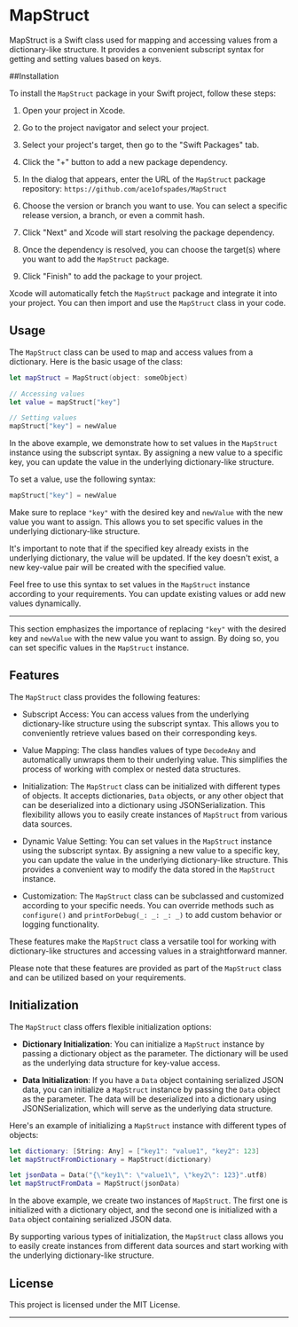 # MapStruct

MapStruct is a Swift class used for mapping and accessing values from a dictionary-like structure. It provides a convenient subscript syntax for getting and setting values based on keys.


##Installation

To install the `MapStruct` package in your Swift project, follow these steps:

1. Open your project in Xcode.

2. Go to the project navigator and select your project.

3. Select your project's target, then go to the "Swift Packages" tab.

4. Click the "+" button to add a new package dependency.

5. In the dialog that appears, enter the URL of the `MapStruct` package repository: `https://github.com/ace1ofspades/MapStruct`

6. Choose the version or branch you want to use. You can select a specific release version, a branch, or even a commit hash.

7. Click "Next" and Xcode will start resolving the package dependency.

8. Once the dependency is resolved, you can choose the target(s) where you want to add the `MapStruct` package.

9. Click "Finish" to add the package to your project.

Xcode will automatically fetch the `MapStruct` package and integrate it into your project. You can then import and use the `MapStruct` class in your code.


## Usage

The `MapStruct` class can be used to map and access values from a dictionary. Here is the basic usage of the class:

```swift
let mapStruct = MapStruct(object: someObject)

// Accessing values
let value = mapStruct["key"]

// Setting values
mapStruct["key"] = newValue
```
In the above example, we demonstrate how to set values in the `MapStruct` instance using the subscript syntax. By assigning a new value to a specific key, you can update the value in the underlying dictionary-like structure.

To set a value, use the following syntax:

```swift
mapStruct["key"] = newValue
```

Make sure to replace `"key"` with the desired key and `newValue` with the new value you want to assign. This allows you to set specific values in the underlying dictionary-like structure.

It's important to note that if the specified key already exists in the underlying dictionary, the value will be updated. If the key doesn't exist, a new key-value pair will be created with the specified value.

Feel free to use this syntax to set values in the `MapStruct` instance according to your requirements. You can update existing values or add new values dynamically.

---

This section emphasizes the importance of replacing `"key"` with the desired key and `newValue` with the new value you want to assign. By doing so, you can set specific values in the `MapStruct` instance.

Features
--------

The `MapStruct` class provides the following features:

- Subscript Access: You can access values from the underlying dictionary-like structure using the subscript syntax. This allows you to conveniently retrieve values based on their corresponding keys.

- Value Mapping: The class handles values of type `DecodeAny` and automatically unwraps them to their underlying value. This simplifies the process of working with complex or nested data structures.

- Initialization: The `MapStruct` class can be initialized with different types of objects. It accepts dictionaries, `Data` objects, or any other object that can be deserialized into a dictionary using JSONSerialization. This flexibility allows you to easily create instances of `MapStruct` from various data sources.

- Dynamic Value Setting: You can set values in the `MapStruct` instance using the subscript syntax. By assigning a new value to a specific key, you can update the value in the underlying dictionary-like structure. This provides a convenient way to modify the data stored in the `MapStruct` instance.

- Customization: The `MapStruct` class can be subclassed and customized according to your specific needs. You can override methods such as `configure()` and `printForDebug(_: _: _: _)` to add custom behavior or logging functionality.

These features make the `MapStruct` class a versatile tool for working with dictionary-like structures and accessing values in a straightforward manner.

Please note that these features are provided as part of the `MapStruct` class and can be utilized based on your requirements.

Initialization
--------------

The `MapStruct` class offers flexible initialization options:

- **Dictionary Initialization**: You can initialize a `MapStruct` instance by passing a dictionary object as the parameter. The dictionary will be used as the underlying data structure for key-value access.

- **Data Initialization**: If you have a `Data` object containing serialized JSON data, you can initialize a `MapStruct` instance by passing the `Data` object as the parameter. The data will be deserialized into a dictionary using JSONSerialization, which will serve as the underlying data structure.

Here's an example of initializing a `MapStruct` instance with different types of objects:

```swift
let dictionary: [String: Any] = ["key1": "value1", "key2": 123]
let mapStructFromDictionary = MapStruct(dictionary)

let jsonData = Data("{\"key1\": \"value1\", \"key2\": 123}".utf8)
let mapStructFromData = MapStruct(jsonData)
```

In the above example, we create two instances of `MapStruct`. The first one is initialized with a dictionary object, and the second one is initialized with a `Data` object containing serialized JSON data.

By supporting various types of initialization, the `MapStruct` class allows you to easily create instances from different data sources and start working with the underlying dictionary-like structure.

## License

This project is licensed under the MIT License.

---
